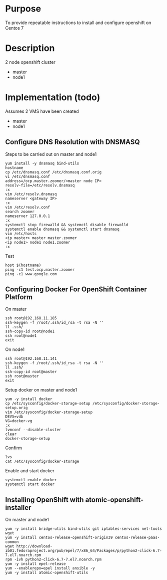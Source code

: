 # Purpose

To provide repeatable instructions to install and configure openshift on Centos 7 

# Description
2 node openshift cluster
- master
- node1

# Implementation (todo)
Assumes 2 VMS have been created
- master
- node1

## Configure DNS Resolution with DNSMASQ

Steps to be carried out on master and node1

```
yum install -y dnsmasq bind-utils
hostname
cp /etc/dnsmasq.conf /etc/dnsmasq.conf.orig
vi /etc/dnsmasq.conf
address=/ocp.master.zoomer/<master node IP>
resolv-file=/etc/resolv.dnsmasq
:x
vim /etc/resolv.dnsmasq
nameserver <gateway IP>
:x
vim /etc/resolv.conf
search zoomer
nameserver 127.0.0.1
:x
systemctl stop firewalld && systemctl disable firewalld
systemctl enable dnsmasq && systemctl start dnsmasq
vim /etc/hosts
<ip master> master master.zoomer
<ip node1> node1 node1.zoomer
:x

```

Test

```
host $(hostname)
ping -c1 test.ocp.master.zoomer
ping -c1 www.google.com
```


## Configuring Docker For OpenShift Container Platform

On master
```
ssh root@192.168.11.185
ssh-keygen -f /root/.ssh/id_rsa -t rsa -N ''
ll .ssh/
ssh-copy-id root@node1
ssh root@node1
exit
```

On node1
```
ssh root@192.168.11.141
ssh-keygen -f /root/.ssh/id_rsa -t rsa -N ''
ll .ssh/
ssh-copy-id root@master
ssh root@master
exit
```

Setup docker on master and node1
```
yum -y install docker
cp /etc/sysconfig/docker-storage-setup /etc/sysconfig/docker-storage-setup.orig
vim /etc/sysconfig/docker-storage-setup
DEVS=vdb
VG=docker-vg
:x
lvmconf --disable-cluster
clear
docker-storage-setup
```
Confirm
```
lvs
cat /etc/sysconfig/docker-storage
```
Enable and start docker
```
systemctl enable docker
systemctl start docker
```


## Installing OpenShift with atomic-openshift-installer

On master and node1
```
yum -y install bridge-utils bind-utils git iptables-services net-tools wget
yum -y install centos-release-openshift-origin39 centos-release-paas-common
wget http://download-ib01.fedoraproject.org/pub/epel/7/x86_64/Packages/p/python2-click-6.7-7.el7.noarch.rpm
rpm -ivh python2-click-6.7-7.el7.noarch.rpm 
yum -y install epel-release
yum --enablerepo=epel install ansible -y
yum -y install atomic-openshift-utils

```
